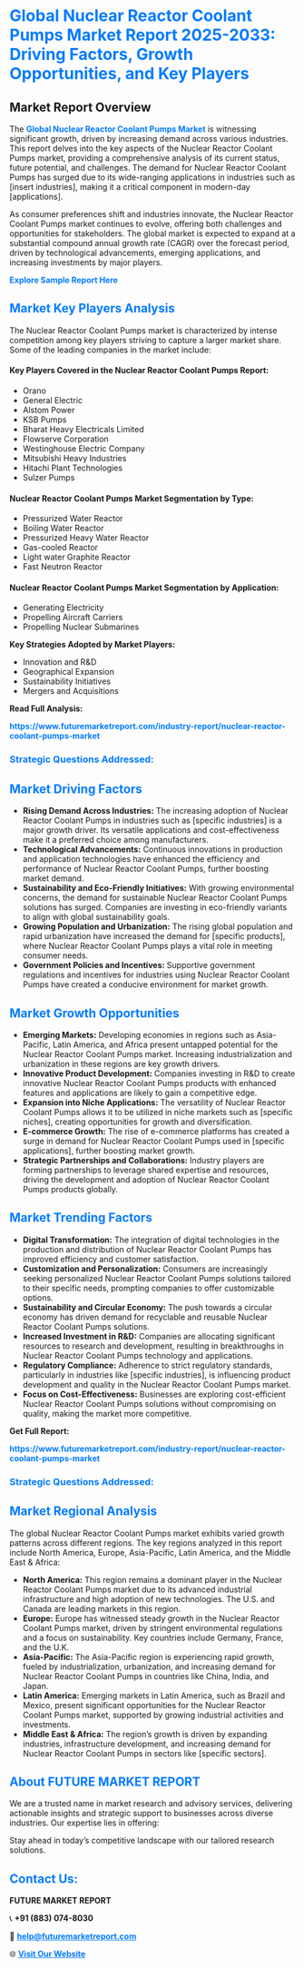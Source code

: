 <h1 style="color: #007BFF;">Global Nuclear Reactor Coolant Pumps Market Report 2025-2033: Driving Factors, Growth Opportunities, and Key Players</h1>

<section id="overview">
<h2>Market Report Overview</h2>
<p>The <a href="https://www.futuremarketreport.com/industry-report/nuclear-reactor-coolant-pumps-market" style="color: #007BFF; text-decoration: none;"><strong>Global Nuclear Reactor Coolant Pumps Market</strong></a> is witnessing significant growth, driven by increasing demand across various industries. This report delves into the key aspects of the Nuclear Reactor Coolant Pumps market, providing a comprehensive analysis of its current status, future potential, and challenges. The demand for Nuclear Reactor Coolant Pumps has surged due to its wide-ranging applications in industries such as [insert industries], making it a critical component in modern-day [applications].</p>
<p>As consumer preferences shift and industries innovate, the Nuclear Reactor Coolant Pumps market continues to evolve, offering both challenges and opportunities for stakeholders. The global market is expected to expand at a substantial compound annual growth rate (CAGR) over the forecast period, driven by technological advancements, emerging applications, and increasing investments by major players.</p>
</section>

<section id="overview">
<p><a href="https://www.futuremarketreport.com/request-sample/reportId=56242" style="color: #007BFF; text-decoration: none;"><strong>Explore Sample Report Here</strong></a></p>
</section>

<section id="key-players">
<h2 style="color: #007BFF;">Market Key Players Analysis</h2>
<p>The Nuclear Reactor Coolant Pumps market is characterized by intense competition among key players striving to capture a larger market share. Some of the leading companies in the market include:</p>
<h4>Key Players Covered in the Nuclear Reactor Coolant Pumps Report:</h4>
<ul><li>Orano</li><li>General Electric</li><li>Alstom Power</li><li>KSB Pumps</li><li>Bharat Heavy Electricals Limited</li><li>Flowserve Corporation</li><li>Westinghouse Electric Company</li><li>Mitsubishi Heavy Industries</li><li>Hitachi Plant Technologies</li><li>Sulzer Pumps</li></ul>
<h4>Nuclear Reactor Coolant Pumps Market Segmentation by Type:</h4>
<ul><li>Pressurized Water Reactor</li><li>Boiling Water Reactor</li><li>Pressurized Heavy Water Reactor</li><li>Gas-cooled Reactor</li><li>Light water Graphite Reactor</li><li>Fast Neutron Reactor</li></ul>

<h4>Nuclear Reactor Coolant Pumps Market Segmentation by Application:</h4>
<ul><li>Generating Electricity</li><li>Propelling Aircraft Carriers</li><li>Propelling Nuclear Submarines</li></ul>
<p><strong>Key Strategies Adopted by Market Players:</strong></p>
<ul>
<li>Innovation and R&D</li>
<li>Geographical Expansion</li>
<li>Sustainability Initiatives</li>
<li>Mergers and Acquisitions</li>
</ul>
</section>

<section>
<p><strong>Read Full Analysis: </strong></p><a href="https://www.futuremarketreport.com/industry-report/nuclear-reactor-coolant-pumps-market" style="color: #007BFF; text-decoration: none;"><strong>https://www.futuremarketreport.com/industry-report/nuclear-reactor-coolant-pumps-market</strong></a>
<h3 style="color: #007BFF;">Strategic Questions Addressed:</h3>
</section>

<section id="driving-factors">
<h2 style="color: #007BFF;">Market Driving Factors</h2>
<ul>
<li><strong>Rising Demand Across Industries:</strong> The increasing adoption of Nuclear Reactor Coolant Pumps in industries such as [specific industries] is a major growth driver. Its versatile applications and cost-effectiveness make it a preferred choice among manufacturers.</li>
<li><strong>Technological Advancements:</strong> Continuous innovations in production and application technologies have enhanced the efficiency and performance of Nuclear Reactor Coolant Pumps, further boosting market demand.</li>
<li><strong>Sustainability and Eco-Friendly Initiatives:</strong> With growing environmental concerns, the demand for sustainable Nuclear Reactor Coolant Pumps solutions has surged. Companies are investing in eco-friendly variants to align with global sustainability goals.</li>
<li><strong>Growing Population and Urbanization:</strong> The rising global population and rapid urbanization have increased the demand for [specific products], where Nuclear Reactor Coolant Pumps plays a vital role in meeting consumer needs.</li>
<li><strong>Government Policies and Incentives:</strong> Supportive government regulations and incentives for industries using Nuclear Reactor Coolant Pumps have created a conducive environment for market growth.</li>
</ul>
</section>

<section id="growth-opportunities">
<h2 style="color: #007BFF;">Market Growth Opportunities</h2>
<ul>
<li><strong>Emerging Markets:</strong> Developing economies in regions such as Asia-Pacific, Latin America, and Africa present untapped potential for the Nuclear Reactor Coolant Pumps market. Increasing industrialization and urbanization in these regions are key growth drivers.</li>
<li><strong>Innovative Product Development:</strong> Companies investing in R&D to create innovative Nuclear Reactor Coolant Pumps products with enhanced features and applications are likely to gain a competitive edge.</li>
<li><strong>Expansion into Niche Applications:</strong> The versatility of Nuclear Reactor Coolant Pumps allows it to be utilized in niche markets such as [specific niches], creating opportunities for growth and diversification.</li>
<li><strong>E-commerce Growth:</strong> The rise of e-commerce platforms has created a surge in demand for Nuclear Reactor Coolant Pumps used in [specific applications], further boosting market growth.</li>
<li><strong>Strategic Partnerships and Collaborations:</strong> Industry players are forming partnerships to leverage shared expertise and resources, driving the development and adoption of Nuclear Reactor Coolant Pumps products globally.</li>
</ul>
</section>

<section id="trending-factors">
<h2 style="color: #007BFF;">Market Trending Factors</h2>
<ul>
<li><strong>Digital Transformation:</strong> The integration of digital technologies in the production and distribution of Nuclear Reactor Coolant Pumps has improved efficiency and customer satisfaction.</li>
<li><strong>Customization and Personalization:</strong> Consumers are increasingly seeking personalized Nuclear Reactor Coolant Pumps solutions tailored to their specific needs, prompting companies to offer customizable options.</li>
<li><strong>Sustainability and Circular Economy:</strong> The push towards a circular economy has driven demand for recyclable and reusable Nuclear Reactor Coolant Pumps solutions.</li>
<li><strong>Increased Investment in R&D:</strong> Companies are allocating significant resources to research and development, resulting in breakthroughs in Nuclear Reactor Coolant Pumps technology and applications.</li>
<li><strong>Regulatory Compliance:</strong> Adherence to strict regulatory standards, particularly in industries like [specific industries], is influencing product development and quality in the Nuclear Reactor Coolant Pumps market.</li>
<li><strong>Focus on Cost-Effectiveness:</strong> Businesses are exploring cost-efficient Nuclear Reactor Coolant Pumps solutions without compromising on quality, making the market more competitive.</li>
</ul>
</section>

<section>
<p><strong>Get Full Report: </strong></p><a href="https://www.futuremarketreport.com/industry-report/nuclear-reactor-coolant-pumps-market" style="color: #007BFF; text-decoration: none;"><strong>https://www.futuremarketreport.com/industry-report/nuclear-reactor-coolant-pumps-market</strong></a>
<h3 style="color: #007BFF;">Strategic Questions Addressed:</h3>
</section>


<section id="regional-analysis">
<h2 style="color: #007BFF;">Market Regional Analysis</h2>
<p>The global Nuclear Reactor Coolant Pumps market exhibits varied growth patterns across different regions. The key regions analyzed in this report include North America, Europe, Asia-Pacific, Latin America, and the Middle East & Africa:</p>
<ul>
<li><strong>North America:</strong> This region remains a dominant player in the Nuclear Reactor Coolant Pumps market due to its advanced industrial infrastructure and high adoption of new technologies. The U.S. and Canada are leading markets in this region.</li>
<li><strong>Europe:</strong> Europe has witnessed steady growth in the Nuclear Reactor Coolant Pumps market, driven by stringent environmental regulations and a focus on sustainability. Key countries include Germany, France, and the U.K.</li>
<li><strong>Asia-Pacific:</strong> The Asia-Pacific region is experiencing rapid growth, fueled by industrialization, urbanization, and increasing demand for Nuclear Reactor Coolant Pumps in countries like China, India, and Japan.</li>
<li><strong>Latin America:</strong> Emerging markets in Latin America, such as Brazil and Mexico, present significant opportunities for the Nuclear Reactor Coolant Pumps market, supported by growing industrial activities and investments.</li>
<li><strong>Middle East & Africa:</strong> The region’s growth is driven by expanding industries, infrastructure development, and increasing demand for Nuclear Reactor Coolant Pumps in sectors like [specific sectors].</li>
</ul>
</section>

<footer>
<h2 style="color: #007BFF;">About FUTURE MARKET REPORT</h2>
<p>We are a trusted name in market research and advisory services, delivering actionable insights and strategic support to businesses across diverse industries. Our expertise lies in offering:</p>

<p>Stay ahead in today’s competitive landscape with our tailored research solutions.</p>

<h2 style="color: #007BFF;">Contact Us:</h2>
<p><strong>FUTURE MARKET REPORT</strong></p>
<p>📞 <strong>+91 (883) 074-8030</strong></p>
<p>📧 <strong><a href="mailto:help@futuremarketreport.com" style="color: #007BFF;">help@futuremarketreport.com</a></strong></p>
<p>🌐 <strong><a href="https://www.futuremarketreport.com/" style="color: #007BFF;">Visit Our Website</a></strong></p>
</footer>